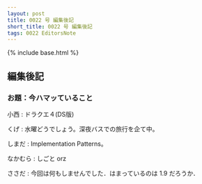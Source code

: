 ```yaml
---
layout: post
title: 0022 号 編集後記
short_title: 0022 号 編集後記
tags: 0022 EditorsNote
---
```

{% include base.html %}


## 編集後記

### お題：今ハマッていること

小西
: ドラクエ４(DS版)

くげ
: 水曜どうでしょう。深夜バスでの旅行を企て中。

しまだ
: Implementation Patterns。

なかむら
: しごと orz

ささだ
:  今回は何もしませんでした．はまっているのは 1.9 だろうか．


